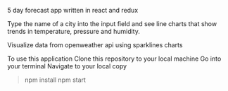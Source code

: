 5 day forecast app written in react and redux

Type the name of a city into the input field and see line charts that show trends in temperature, pressure and humidity.

Visualize data from openweather api using sparklines charts

To use this application
  Clone this repository to your local machine
  Go into your terminal
  Navigate to your local copy
  > npm install
  > npm start